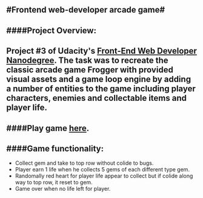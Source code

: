 #Frontend web-developer arcade game#
---------------------------------------------------------------------------------------------------
####Project Overview:
---------------------------------------------------------------------------------------------------
Project #3 of Udacity's [Front-End Web Developer Nanodegree](https://www.udacity.com/course/front-end-web-developer-nanodegree--nd001). The task was to recreate the classic arcade game Frogger with provided visual assets and a game loop engine by adding a number of entities to the game including player characters, enemies and collectable items and player life.
---------------------------------------------------------------------------------------------------
####Play game [here](https://kiranapatel.github.io/arcade/).
---------------------------------------------------------------------------------------------------
####Game functionality:
---------------------------------------------------------------------------------------------------
* Collect gem and take to top row without colide to bugs.
* Player earn 1 life when he collects 5 gems of each different type gem.
* Randomally red heart for player life appear to collect but if colide along way to top row, it reset to gem.
* Game over when no life left for player.
